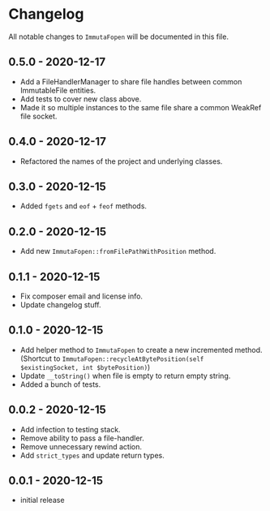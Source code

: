 # Changelog

All notable changes to `ImmutaFopen` will be documented in this file.

## 0.5.0 - 2020-12-17
- Add a FileHandlerManager to share file handles between common ImmutableFile entities.
- Add tests to cover new class above.
- Made it so multiple instances to the same file share a common WeakRef file socket.

## 0.4.0 - 2020-12-17
- Refactored the names of the project and underlying classes.

## 0.3.0 - 2020-12-15
- Added `fgets` and `eof` + `feof` methods.

## 0.2.0 - 2020-12-15
- Add new `ImmutaFopen::fromFilePathWithPosition` method.

## 0.1.1 - 2020-12-15
- Fix composer email and license info.
- Update changelog stuff.

## 0.1.0 - 2020-12-15
- Add helper method to `ImmutaFopen` to create a new incremented method.  (Shortcut to `ImmutaFopen::recycleAtBytePosition(self $existingSocket, int $bytePosition)`)
- Update `__toString()` when file is empty to return empty string.
- Added a bunch of tests.

## 0.0.2 - 2020-12-15

- Add infection to testing stack.
- Remove ability to pass a file-handler.
- Remove unnecessary rewind action.
- Add `strict_types` and update return types.

## 0.0.1 - 2020-12-15
- initial release